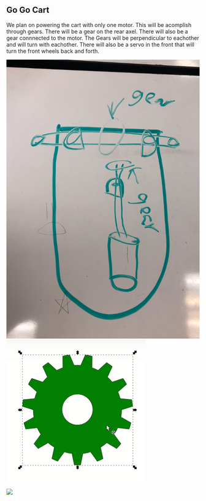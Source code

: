 ## Go Go Cart
We plan on powering the cart with only one motor. This will be acomplish through gears. 
There will be a gear on the rear axel. There will also be a gear connnected to the motor.
The Gears will be perpendicular to eachother and will turn with eachother. 
There will also be a servo in the front that will turn the front wheels back and forth. 

![](first_concept.png)
![](gear.PNG)


![](Servo_controlled.gif)
